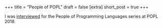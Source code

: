 +++
title = "People of POPL"
draft = false
[extra]
short_post = true
+++

I was [interviewed][i] for the People of Programming Languages series at POPL 2018.

[i]: http://www.cs.cmu.edu/~popl-interviews/bornholt.html
